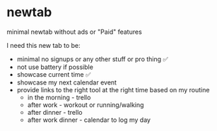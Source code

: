 # newtab
minimal newtab without ads or "Paid" features

I need this new tab to be:
- minimal no signups or any other stuff or pro thing ✅
- not use battery if possible
- showcase current time ✅
- showcase my next calendar event
- provide links to the right tool at the right time based on my routine
  - in the morning - trello
  - after work - workout or running/walking
  - after dinner - trello
  - after work dinner - calendar to log my day
